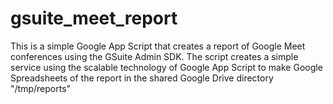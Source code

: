 # gsuite_meet_report

This is a simple Google App Script that creates a report of Google Meet conferences using the GSuite Admin SDK.
The script creates a simple service using the scalable technology of Google App Script to make Google Spreadsheets of the report in the shared Google Drive directory "/tmp/reports"
